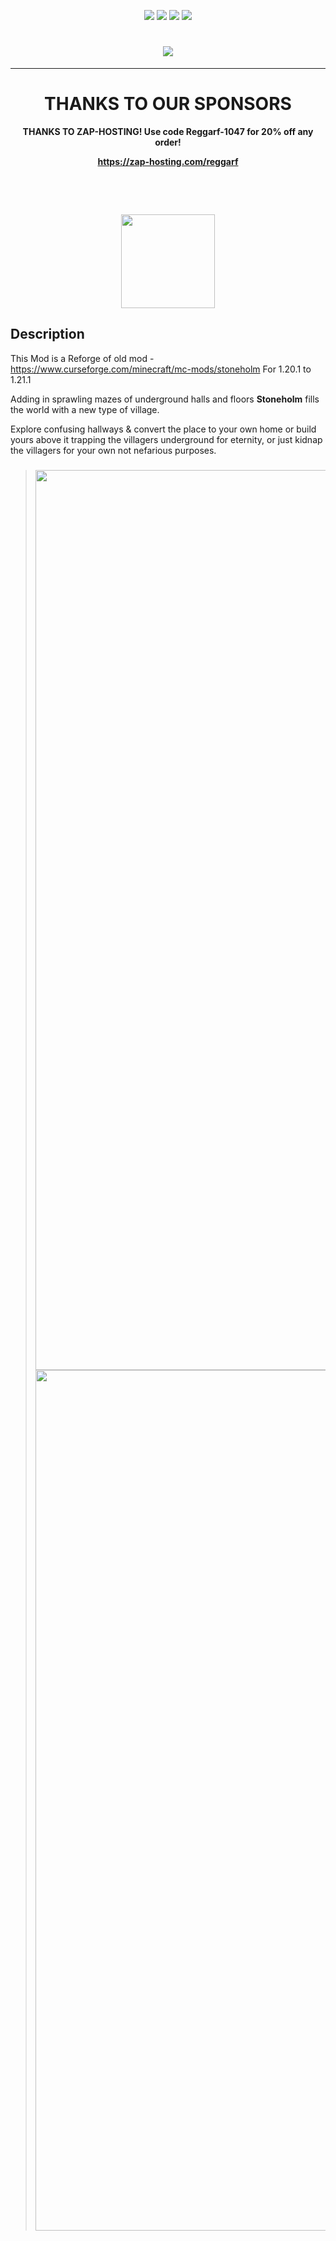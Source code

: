 <p style="text-align: center;"><a href="https://modrinth.com/mod/underground-village,-stoneholm/version/cg6QT9XM" target="_blank" rel="noopener"><img src="https://img.shields.io/modrinth/dt/KmyhssPl?color=34D058&amp;label=Modrinth%20Downloads&amp;logo=modrinth&amp;logoColor=white"></a> <a href="https://www.curseforge.com/minecraft/mc-mods/underground-villages-stoneholm/files/all?page=1&amp;pageSize=20" target="_blank" rel="noopener"><img src="https://img.shields.io/curseforge/dt/1123746?color=FC7303&amp;label=CurseForge%20Downloads&amp;logo=curseforge&amp;logoColor=white"></a> <img src="https://img.shields.io/github/issues/Reggarfgod/underground_village-neo-forge?color=6E40C9&amp;label=Issues&amp;logo=github"> <a href="https://discord.gg/CN962KMpJk" target="_blank" rel="noopener"><img src="https://img.shields.io/discord/430776550443581450?color=5865F2&amp;label=Online%20Users&amp;logo=discord"></a></p>
<h1 style="text-align: center;"><strong><a href="https://zap-hosting.com/reggarf" target="_blank" rel="nofollow noopener"><img src="https://media.forgecdn.net/attachments/description/1123746/description_88a3d82d-4ba5-4d0b-8666-efc74536ed10.png"></a></strong></h1>
<hr>
<h1 style="text-align: center;"><strong>THANKS TO OUR SPONSORS</strong></h1>
<p style="text-align: center;"><strong>THANKS TO ZAP-HOSTING! Use code Reggarf-1047 for 20% off any order!</strong></p>
<p style="text-align: center;"><strong><a href="https://zap-hosting.com/reggarf" target="_blank" rel="nofollow noopener">https://zap-hosting.com/reggarf</a></strong></p>
<p>&nbsp;</p>
<p style="text-align: center;">&nbsp;</p>
<p style="text-align: center;"><img src="https://media.forgecdn.net/attachments/description/1123746/description_18e17554-3893-489e-b435-8febf11b584c.png" alt="" width="150" height="150"></p>
<h2>Description</h2>
<p>This Mod is a Reforge of old mod - <a href="https://www.curseforge.com/minecraft/mc-mods/stoneholm" target="_blank" rel="nofollow noopener">https://www.curseforge.com/minecraft/mc-mods/stoneholm</a> For 1.20.1 to 1.21.1</p>
<section>
<p>Adding in sprawling mazes of underground halls and floors&nbsp;<strong>Stoneholm</strong>&nbsp;fills the world with a new type of village.</p>
<p>Explore confusing hallways &amp; convert the place to your own home or build yours above it trapping the villagers underground for eternity, or just kidnap the villagers for your own not nefarious purposes.</p>
<blockquote>
<h3><img src="https://cdn.discordapp.com/attachments/1060956743821185074/1296923212424417361/pBsb5j2.jpg?ex=6714b61d&amp;is=6713649d&amp;hm=a9de1f687e484d810385cff4061b8816fea7b9b9c21b5e173a3066dad3955a5a&amp;" alt=""><img src="https://cdn.discordapp.com/attachments/1060956743821185074/1296923211744808970/pw8F7p0.jpg?ex=6714b61d&amp;is=6713649d&amp;hm=3cca3f02110888aee721ef3aa8a195df1eb275d014ac696f4ad29c6c85204cdf&amp;" alt="" width="2560" height="1440"><img src="https://cdn.discordapp.com/attachments/1060956743821185074/1296923211086434404/321lqSj.jpg?ex=6714b61d&amp;is=6713649d&amp;hm=5885117d6e7b747e7c332a0f8020b85f0cb5766e1589b5d1614ce58dad9297c2&amp;" alt=""><img src="https://cdn.discordapp.com/attachments/1060956743821185074/1296923210570268732/5Jj3fDJ.jpg?ex=6714b61d&amp;is=6713649d&amp;hm=4756b0c8864bdc98b437d67733205dc6e9883133f1c5439905c485826a941ef2&amp;" alt="" width="2560" height="1377"></h3>
</blockquote>
</section>
